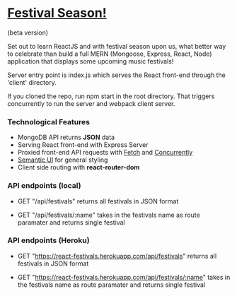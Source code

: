 # [Festival Season!](https://github.com/nzoLogic/festivals)
(beta version)

Set out to learn ReactJS and with festival season upon us, what better way to celebrate than build a full MERN (Mongoose, Express, React, Node) application that displays some upcoming music festivals!

Server entry point is index.js which serves the React front-end through the 'client' directory.

If you cloned the repo, run npm start in the root directory. That triggers concurrently to run the server and webpack client server.


### Technological Features

* MongoDB API returns **JSON** data
* Serving React front-end with Express Server
* Proxied front-end API requests with [Fetch](https://developer.mozilla.org/en-US/docs/Web/API/Fetch_API) and [Concurrently](https://www.npmjs.com/package/concurrently)
* [Semantic UI](https://semantic-ui.com/) for general styling
* Client side routing with **react-router-dom**

### API endpoints (local)
* GET "/api/festivals" returns all festivals in JSON format

* GET "/api/festivals/:name" takes in the festivals name as route paramater and returns single festival

### API endpoints (Heroku)
* GET "https://react-festivals.herokuapp.com/api/festivals" returns all festivals in JSON format

* GET "https://react-festivals.herokuapp.com/api/festivals/:name" takes in the festivals name as route paramater and returns single festival

